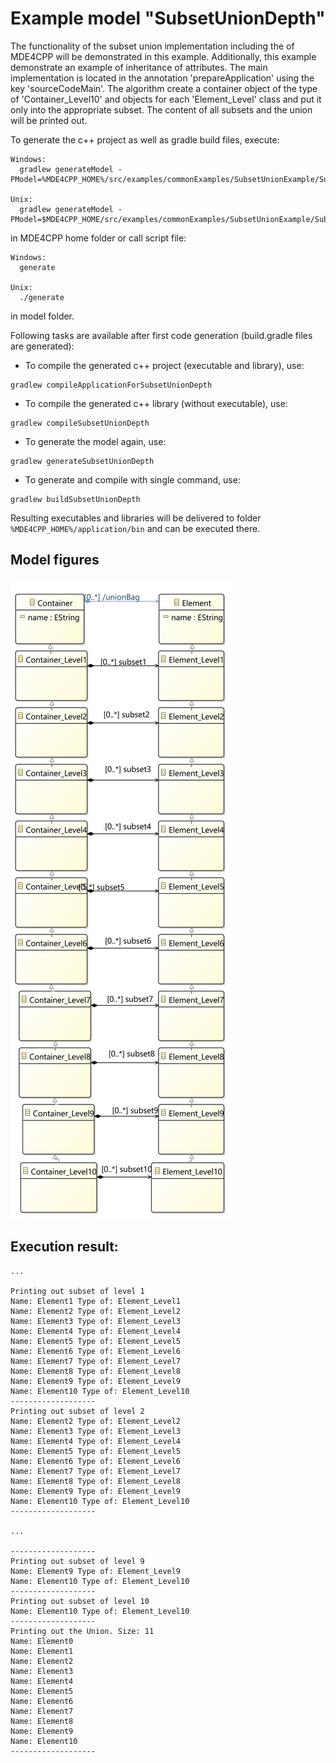 # Example model "SubsetUnionDepth"

The functionality of the subset union implementation including the of MDE4CPP will be demonstrated in this example. Additionally, this example demonstrate an example of inheritance of attributes. The main implementation is located in the annotation 'prepareApplication' using the key 'sourceCodeMain'. The algorithm create a container object of the type of 'Container_Level10' and objects for each 'Element_Level' class and put it only into the appropriate subset. The content of all subsets and the union will be printed out.

To generate the c++ project as well as gradle build files, execute:
```
Windows:
  gradlew generateModel -PModel=%MDE4CPP_HOME%/src/examples/commonExamples/SubsetUnionExample/SubsetUnionDepth/model/subsetUnionDepth.ecore

Unix:
  gradlew generateModel -PModel=$MDE4CPP_HOME/src/examples/commonExamples/SubsetUnionExample/SubsetUnionDepth/model/subsetUnionDepth.ecore
```
in MDE4CPP home folder or call script file:
```
Windows:
  generate

Unix:
  ./generate
```
in model folder.

Following tasks are available after first code generation (build.gradle files are generated):
 * To compile the generated c++ project (executable and library), use:
```
gradlew compileApplicationForSubsetUnionDepth
```
 * To compile the generated c++ library (without executable), use:
```
gradlew compileSubsetUnionDepth
```
 * To generate the model again, use:
```
gradlew generateSubsetUnionDepth
```
 * To generate and compile with single command, use:
```
gradlew buildSubsetUnionDepth
```

Resulting executables and libraries will be delivered to folder `%MDE4CPP_HOME%/application/bin` and can be executed there.

## Model figures

![Class diagramm of model *SubsetUnionDepth*](diagram.png)

## Execution result:

```
...

Printing out subset of level 1
Name: Element1 Type of: Element_Level1
Name: Element2 Type of: Element_Level2
Name: Element3 Type of: Element_Level3
Name: Element4 Type of: Element_Level4
Name: Element5 Type of: Element_Level5
Name: Element6 Type of: Element_Level6
Name: Element7 Type of: Element_Level7
Name: Element8 Type of: Element_Level8
Name: Element9 Type of: Element_Level9
Name: Element10 Type of: Element_Level10
-------------------
Printing out subset of level 2
Name: Element2 Type of: Element_Level2
Name: Element3 Type of: Element_Level3
Name: Element4 Type of: Element_Level4
Name: Element5 Type of: Element_Level5
Name: Element6 Type of: Element_Level6
Name: Element7 Type of: Element_Level7
Name: Element8 Type of: Element_Level8
Name: Element9 Type of: Element_Level9
Name: Element10 Type of: Element_Level10
-------------------

...

-------------------
Printing out subset of level 9
Name: Element9 Type of: Element_Level9
Name: Element10 Type of: Element_Level10
-------------------
Printing out subset of level 10
Name: Element10 Type of: Element_Level10
-------------------
Printing out the Union. Size: 11
Name: Element0
Name: Element1
Name: Element2
Name: Element3
Name: Element4
Name: Element5
Name: Element6
Name: Element7
Name: Element8
Name: Element9
Name: Element10
-------------------
```
